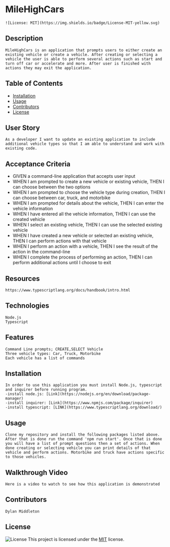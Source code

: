 # MileHighCars

    ![License: MIT](https://img.shields.io/badge/License-MIT-yellow.svg)

## Description

    MileHighCars is an application that prompts users to either create an existing vehicle or create a vehicle. After creating or selecting a vehicle the user is able to perform several actions such as start and turn off car or accelerate and more. After user is finished with actions they may exit the application. 
## Table of Contents 

- [Installation](#installation)
- [Usage](#usage)
- [Contributors](#contributors)
- [License](#license)

## User Story
    As a developer I want to update an existing application to include additional vehicle types so that I am able to understand and work with existing code. 

## Acceptance Criteria
- GIVEN a command-line application that accepts user input
- WHEN I am prompted to create a new vehicle or existing vehicle, THEN I can choose between the two options
- WHEN I am prompted to choose the vehicle type during creation, THEN I can choose between car, truck, and motorbike
- WHEN I am prompted for details about the vehicle, THEN I can enter the vehicle information
- WHEN I have entered all the vehicle information, THEN I can use the created vehicle
- WHEN I select an existing vehicle, THEN I can use the selected existing vehicle
- WHEN I have created a new vehicle or selected an existing vehicle, THEN I can perform actions with that vehicle
- WHEN I perform an action with a vehicle, THEN I see the result of the action in the command-line
- WHEN I complete the process of performing an action, THEN I can perform additional actions until I choose to exit

## Resources
    https://www.typescriptlang.org/docs/handbook/intro.html

## Technologies
    Node.js
    Typescript

## Features
    Command Line prompts; CREATE,SELECT Vehicle
    Three vehicle types: Car, Truck, Motorbike
    Each vehicle has a list of commands 

## Installation
    In order to use this application you must install Node.js, typescript and inquirer before running program.
    -install node.js: [Link](https://nodejs.org/en/download/package-manager)
    -install inquirer: [Link](https://www.npmjs.com/package/inquirer)
    -install typescript: [LINK](https://www.typescriptlang.org/download/)

## Usage
    Clone my repository and install the following packages listed above. After that is done run the command 'npm run start'. Once that is done you will have a list of prompt questions then a set of actions. When done creating or selecting vehicle you can print details of that vehicle and perform actions. Motorbike and truck have actions specific to those vehicles. 

## Walkthrough Video
    Here is a video to watch to see how this application is demonstrated

## Contributors

    Dylan Middleton

## License
![License](https://img.shields.io/badge/License-MIT-yellow.svg "License")
This project is licensed under the [MIT](https://opensource.org/licenses/MIT) license.


